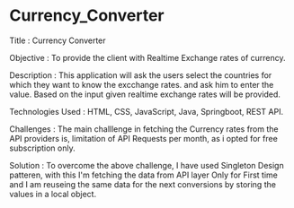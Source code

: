 # Currency_Converter

Title : Currency Converter

Objective : To provide the client with Realtime Exchange rates of currency.

Description : This application will ask the users select the countries for which they want to know the excchange rates. and ask him to enter the value. Based on the input given realtime exchange rates will be provided.

Technologies Used : HTML, CSS, JavaScript, Java, Springboot, REST API.

Challenges : The main challlenge in fetching the Currency rates from the API providers is, limitation of API Requests per month, as i opted for free subscription only.

Solution : To overcome the above challenge, I have used Singleton Design patteren, with this I'm fetching the data from API layer Only for First time and I am reuseing the same data for the next conversions by storing the values in a local object.
